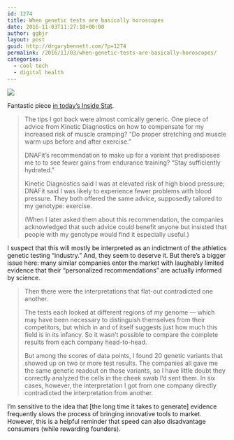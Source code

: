 ```yaml
---
id: 1274
title: When genetic tests are basically horoscopes
date: 2016-11-03T11:27:18+00:00
author: ggbjr
layout: post
guid: http://drgarybennett.com/?p=1274
permalink: /2016/11/03/when-genetic-tests-are-basically-horoscopes/
categories:
  - cool tech
  - digital health
---
```

![ ](https://images.unsplash.com/photo-1515942661900-94b3d1972591?ixlib=rb-0.3.5&q=85&fm=jpg&crop=entropy&cs=srgb&dl=josh-rangel-513683-unsplash.jpg&s=e7e833db3a37747de37170975c3f078a)

Fantastic piece [in today&#8217;s Inside Stat](https://www.statnews.com/2016/11/03/genetic-testing-fitness-nutrition/).

> The tips I got back were almost comically generic. One piece of advice from Kinetic Diagnostics on how to compensate for my increased risk of muscle cramping? “Do proper stretching and muscle warm ups before and after exercise.”
> 
> DNAFit’s recommendation to make up for a variant that predisposes me to to see fewer gains from endurance training? “Stay sufficiently hydrated.”
> 
> Kinetic Diagnostics said I was at elevated risk of high blood pressure; DNAFit said I was likely to experience fewer problems with blood pressure. They both offered the same advice, supposedly tailored to my genotype: exercise.
> 
> (When I later asked them about this recommendation, the companies acknowledged that such advice could benefit anyone but insisted that people with my genotype would find it especially useful.)

I suspect that this will mostly be interpreted as an indictment of the athletics genetic testing &#8220;industry.&#8221; And, they seem to deserve it. But there&#8217;s a bigger issue here: many similar companies enter the market with laughably limited evidence that their &#8220;personalized recommendations&#8221; are actually informed by science. 

> Then there were the interpretations that flat-out contradicted one another.
> 
> The tests each looked at different regions of my genome — which may have been necessary to distinguish themselves from their competitors, but which in and of itself suggests just how much this field is in its infancy. So it wasn’t possible to compare the complete results from each company head-to-head.
> 
> But among the scores of data points, I found 20 genetic variants that showed up on two or more test results. The companies all gave me the same genetic readout on those variants, so I have little doubt they correctly analyzed the cells in the cheek swab I’d sent them. In six cases, however, the interpretation I got from one company directly contradicted the interpretation from another.

I&#8217;m sensitive to the idea that [the long time it takes to generate] evidence frequently slows the process of bringing innovative tools to market. However, this is a helpful reminder that speed can also disadvantage consumers (while rewarding founders).
